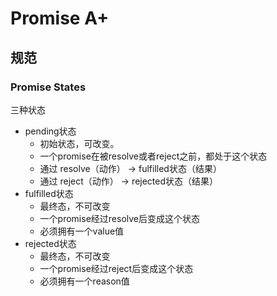 # Promise A+

## 规范

### Promise States

三种状态
+ pending状态
	+ 初始状态，可改变。
	+ 一个promise在被resolve或者reject之前，都处于这个状态
	+ 通过 resolve（动作） -> fulfilled状态（结果）
	+ 通过 reject（动作） -> rejected状态（结果）
+ fulfilled状态
	+ 最终态，不可改变
	+ 一个promise经过resolve后变成这个状态
	+ 必须拥有一个value值
+ rejected状态
	+ 最终态，不可改变
	+ 一个promise经过reject后变成这个状态
	+ 必须拥有一个reason值